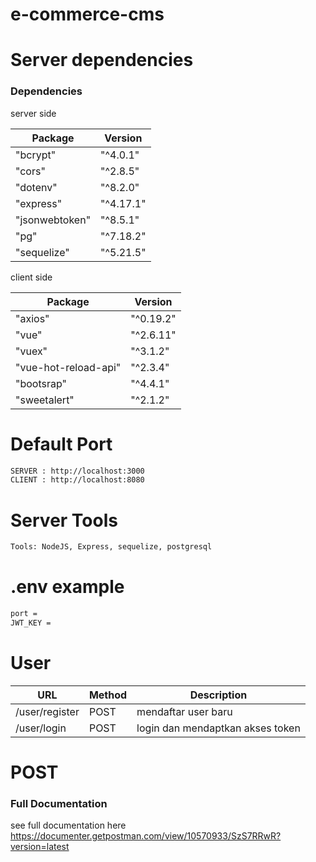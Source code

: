 # e-commerce-cms


# Server dependencies
### Dependencies

server side

| Package | Version |
| --- | --- |
| "bcrypt"              | "^4.0.1" |
| "cors"                | "^2.8.5" |
| "dotenv"              | "^8.2.0" |
| "express"             | "^4.17.1"|
| "jsonwebtoken"        | "^8.5.1" |
| "pg"                  | "^7.18.2"|
| "sequelize"           | "^5.21.5"| 

client side 

| Package | Version |
| --- | --- |
| "axios"               | "^0.19.2" |
| "vue"                 | "^2.6.11" |
| "vuex"                | "^3.1.2"  |
| "vue-hot-reload-api"  | "^2.3.4"  |
| "bootsrap"            | "^4.4.1"  |
| "sweetalert"          | "^2.1.2"  |



# Default Port

```bash
SERVER : http://localhost:3000
CLIENT : http://localhost:8080
```

# Server Tools
```bash
Tools: NodeJS, Express, sequelize, postgresql
```

# .env example
```bash
port =
JWT_KEY =
```
# User
| URL | Method | Description |
| --- | --- | --- |
| /user/register        | POST | mendaftar user baru|
| /user/login           | POST | login dan mendaptkan akses token |


# POST 

### Full Documentation

see full documentation here https://documenter.getpostman.com/view/10570933/SzS7RRwR?version=latest